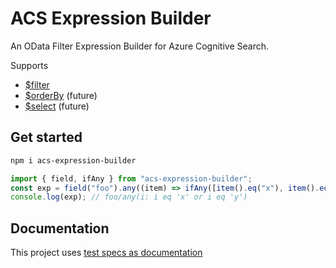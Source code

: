 # ACS Expression Builder

An OData Filter Expression Builder for Azure Cognitive Search.

Supports

- [$filter](https://docs.microsoft.com/en-us/azure/search/search-query-odata-filter)
- [$orderBy](https://docs.microsoft.com/en-us/azure/search/search-query-odata-orderby) (future)
- [$select](https://docs.microsoft.com/en-us/azure/search/search-query-odata-select) (future)

## Get started

```bash
npm i acs-expression-builder
```

```javascript
import { field, ifAny } from "acs-expression-builder";
const exp = field("foo").any((item) => ifAny([item().eq("x"), item().eq("y")]));
console.log(exp); // foo/any(i: i eq 'x' or i eq 'y')
```

## Documentation

This project uses [test specs as documentation](./src/__tests__/filter-expression-builder.spec.ts)
